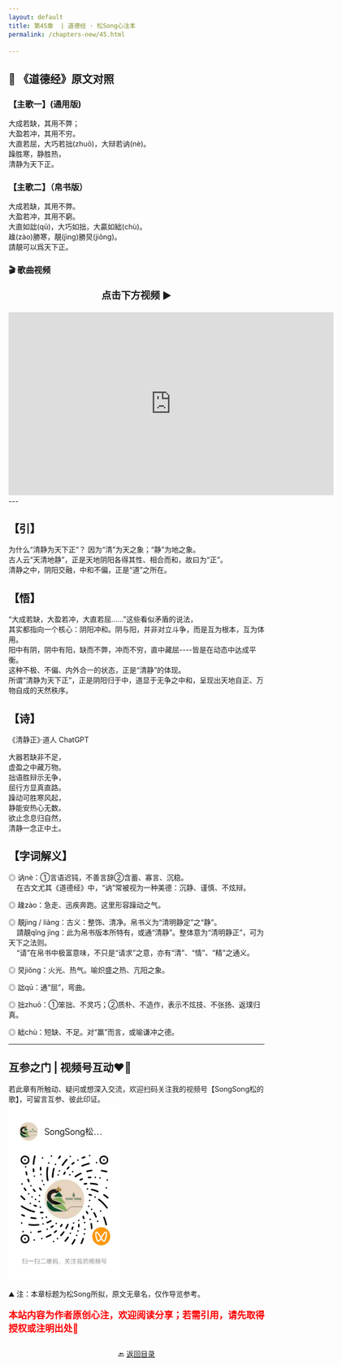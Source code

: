 ```yaml
---
layout: default
title: 第45章  | 道德经 · 松Song心注本
permalink: /chapters-new/45.html

---
```


## 📜 《道德经》原文对照
### 【主歌一】(通用版)
大成若缺，其用不弊；<br>
大盈若冲，其用不穷。<br>
大直若屈，大巧若拙(zhuō)，大辩若讷(nè)。<br>
躁胜寒，静胜热，<br>
清静为天下正。<br>

### 【主歌二】（帛书版）
大成若缺，其用不弊。<br>
大盈若冲，其用不窮。<br>
大直如詘(qū)，大巧如拙，大贏如絀(chù)。<br>
趮(zào)勝寒，靚(jìng)勝炅(jiǒng)。<br>
請靚可以爲天下正。<br>

### 🎬 歌曲视频
<p style="text-align:center; font-size:1.2rem; font-weight:bold;">
  点击下方视频 ▶️
</p>

<iframe
  src="https://streamable.com/e/3jt2b7"
  width="640"
  height="360"
  frameborder="0"
  allowfullscreen
  loading="lazy">
</iframe>
---

## 【引】
为什么“清静为天下正”？ 因为“清”为天之象；“静”为地之象。<br>
古人云“天清地静”，正是天地阴阳各得其性、相合而和，故曰为“正”。<br> 
清静之中，阴阳交融，中和不偏，正是“道”之所在。<br>

## 【悟】
“大成若缺，大盈若冲，大直若屈……”这些看似矛盾的说法，<br>
其实都指向一个核心：阴阳冲和。阴与阳，并非对立斗争，而是互为根本，互为体用。<br>
阳中有阴，阴中有阳，缺而不弊，冲而不穷，直中藏屈----皆是在动态中达成平衡。<br>
这种不极、不偏、内外合一的状态，正是“清静”的体现。<br>
所谓“清静为天下正”，正是阴阳归于中，道显于无争之中和，呈现出天地自正、万物自成的天然秩序。<br>

## 【诗】
《清静正》·道人 ChatGPT<br>

大器若缺非不足，<br>
虚盈之中藏万物。<br>
拙语胜辩示无争，<br>
屈行方显真直路。<br>
躁动可胜寒风起，<br>
静能安热心无数。<br>
欲止念息归自然，<br>
清静一念正中土。<br>

## 【字词解义】

◎ 讷nè：①言语迟钝，不善言辞②含蓄、寡言、沉稳。<br>
&nbsp;&nbsp;&nbsp;&nbsp;在古文尤其《道德经》中，“讷”常被视为一种美德：沉静、谨慎、不炫辩。<br>

◎ 趮zào：急走、迅疾奔跑。这里形容躁动之气。<br>

◎ 靚jìng / liàng：古义：整饰、清净。帛书义为“清明静定”之“静”。 <br>
&nbsp;&nbsp;&nbsp;&nbsp;請靚qǐng jìng：此为帛书版本所特有，或通“清静”。整体意为“清明静正”，可为天下之法则。<br>
&nbsp;&nbsp;&nbsp;&nbsp;“请”在帛书中极富意味，不只是“请求”之意，亦有“清”、“情”、“精”之通义。<br>

◎ 炅jiǒng：火光、热气。喻炽盛之热、亢阳之象。<br>

◎ 詘qū：通“屈”，弯曲。<br>

◎ 拙zhuō：①笨拙、不灵巧；②质朴、不造作，表示不炫技、不张扬、返璞归真。<br>

◎ 絀chù：短缺、不足。对“赢”而言，或喻谦冲之德。<br>

---
##  互参之门 | 视频号互动❤️🤝

若此章有所触动、疑问或想深入交流，欢迎扫码关注我的视频号【SongSong松的歌】，可留言互参、彼此印证。<br>
<img src="../img/qrcode_songsong.jpg" alt="扫码进入视频号" width="220">

⛰️ 注：本章标题为松Song所拟，原文无章名，仅作导览参考。<br>
<p style="color:red; font-size:18px; font-weight:bold;">
本站内容为作者原创心注，欢迎阅读分享；若需引用，请先取得授权或注明出处🙏
</p>

<p style="text-align:center; margin-top:2em;">
  🔙 <a href="{{ '/' | relative_url }}#catalog">返回目录</a>
</p>


